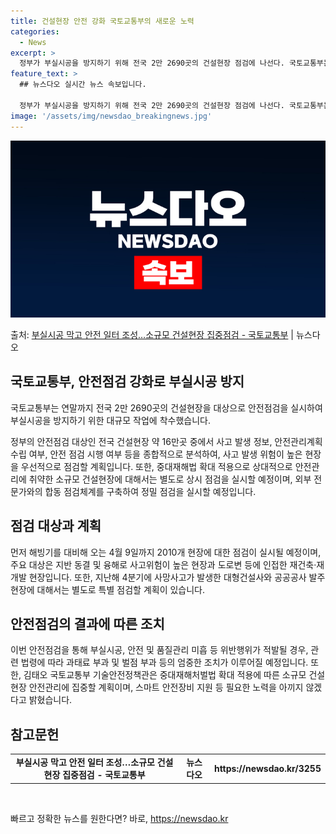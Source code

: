 ```yaml
---
title: 건설현장 안전 강화 국토교통부의 새로운 노력
categories:
  - News
excerpt: >
  정부가 부실시공을 방지하기 위해 전국 2만 2690곳의 건설현장 점검에 나선다. 국토교통부는 연말까지 5개 …
feature_text: >
  ## 뉴스다오 실시간 뉴스 속보입니다.

  정부가 부실시공을 방지하기 위해 전국 2만 2690곳의 건설현장 점검에 나선다. 국토교통부는 연말까지 5개 …
image: '/assets/img/newsdao_breakingnews.jpg'
---
```


![뉴스다오 속보](/assets/img/newsdao_breakingnews.jpg)

<p>출처: <a href="https://newsdao.kr/3255" rel="dofollow">부실시공 막고 안전 일터 조성…소규모 건설현장 집중점검 - 국토교통부</a> | 뉴스다오</p>

<h2 data-ke-size="size26">국토교통부, 안전점검 강화로 부실시공 방지</h2>
국토교통부는 연말까지 전국 2만 2690곳의 건설현장을 대상으로 안전점검을 실시하여 부실시공을 방지하기 위한 대규모 작업에 착수했습니다.

<p data-ke-size="size16">정부의 안전점검 대상인 전국 건설현장 약 16만곳 중에서 사고 발생 정보, 안전관리계획 수립 여부, 안전 점검 시행 여부 등을 종합적으로 분석하여, 사고 발생 위험이 높은 현장을 우선적으로 점검할 계획입니다. 또한, 중대재해법 확대 적용으로 상대적으로 안전관리에 취약한 소규모 건설현장에 대해서는 별도로 상시 점검을 실시할 예정이며, 외부 전문가와의 합동 점검체계를 구축하여 정밀 점검을 실시할 예정입니다.</p>

<h2 data-ke-size="size26">점검 대상과 계획</h2>
<p data-ke-size="size16">먼저 해빙기를 대비해 오는 4월 9일까지 2010개 현장에 대한 점검이 실시될 예정이며, 주요 대상은 지반 동결 및 융해로 사고위험이 높은 현장과 도로변 등에 인접한 재건축·재개발 현장입니다. 또한, 지난해 4분기에 사망사고가 발생한 대형건설사와 공공공사 발주 현장에 대해서는 별도로 특별 점검할 계획이 있습니다.</p>

<h2 data-ke-size="size26">안전점검의 결과에 따른 조치</h2>
<p data-ke-size="size16">이번 안전점검을 통해 부실시공, 안전 및 품질관리 미흡 등 위반행위가 적발될 경우, 관련 법령에 따라 과태료 부과 및 벌점 부과 등의 엄중한 조치가 이루어질 예정입니다. 또한, 김태오 국토교통부 기술안전정책관은 중대재해처벌법 확대 적용에 따른 소규모 건설현장 안전관리에 집중할 계획이며, 스마트 안전장비 지원 등 필요한 노력을 아끼지 않겠다고 밝혔습니다.</p>

<h2 data-ke-size="size26">참고문헌</h2>
<table>
	<tbody>
		<tr>
			<td style="text-align: center;"><b>부실시공 막고 안전 일터 조성…소규모 건설현장 집중점검 - 국토교통부</b></td>
			<td style="text-align: center;"><b>뉴스다오</b></td>
			<td style="text-align: center;"><b>https://newsdao.kr/3255</b></td>
		</tr>
	</tbody>
</table>

<p data-ke-size="size16">&nbsp;</p> 

빠르고 정확한 뉴스를 원한다면? 바로, <a href="https://newsdao.kr" rel="dofollow">https://newsdao.kr</a>


